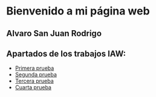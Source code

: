 # Bienvenido a mi página web

## Alvaro San Juan Rodrigo


## Apartados de los trabajos IAW:

- [Primera prueba](unidad1/ejercicio1.md)
- [Segunda prueba](unidad1/ejercicio1.md)
- [Tercera prueba](unidad1/ejercicio1.md)
- [Cuarta prueba](unidad1/ejercicio1.md)
